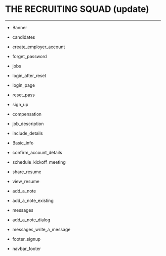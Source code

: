 # THE RECRUITING SQUAD (update)
*********************************************************************************
* Banner
* candidates
* create_employer_account
* forget_password
* jobs
* login_after_reset
* login_page
* reset_pass
* sign_up
* compensation
* job_description
* include_details
* Basic_info
* confirm_account_details
* schedule_kickoff_meeting
* share_resume
* view_resume
* add_a_note
* add_a_note_existing
* messages

* add_a_note_dialog
* messages_write_a_message
* footer_signup
* navbar_footer
